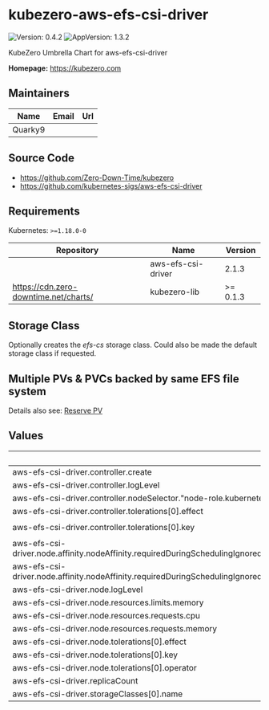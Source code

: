 # kubezero-aws-efs-csi-driver

![Version: 0.4.2](https://img.shields.io/badge/Version-0.4.2-informational?style=flat-square) ![AppVersion: 1.3.2](https://img.shields.io/badge/AppVersion-1.3.2-informational?style=flat-square)

KubeZero Umbrella Chart for aws-efs-csi-driver

**Homepage:** <https://kubezero.com>

## Maintainers

| Name | Email | Url |
| ---- | ------ | --- |
| Quarky9 |  |  |

## Source Code

* <https://github.com/Zero-Down-Time/kubezero>
* <https://github.com/kubernetes-sigs/aws-efs-csi-driver>

## Requirements

Kubernetes: `>=1.18.0-0`

| Repository | Name | Version |
|------------|------|---------|
|  | aws-efs-csi-driver | 2.1.3 |
| https://cdn.zero-downtime.net/charts/ | kubezero-lib | >= 0.1.3 |

## Storage Class
Optionally creates the *efs-cs* storage class.
Could also be made the default storage class if requested.

## Multiple PVs & PVCs backed by same EFS file system
Details also see: [Reserve PV](https://kubernetes.io/docs/concepts/storage/persistent-volumes/#reserving-a-persistentvolume)

## Values

| Key | Type | Default | Description |
|-----|------|---------|-------------|
| aws-efs-csi-driver.controller.create | bool | `true` |  |
| aws-efs-csi-driver.controller.logLevel | int | `1` |  |
| aws-efs-csi-driver.controller.nodeSelector."node-role.kubernetes.io/master" | string | `""` |  |
| aws-efs-csi-driver.controller.tolerations[0].effect | string | `"NoSchedule"` |  |
| aws-efs-csi-driver.controller.tolerations[0].key | string | `"node-role.kubernetes.io/master"` |  |
| aws-efs-csi-driver.node.affinity.nodeAffinity.requiredDuringSchedulingIgnoredDuringExecution.nodeSelectorTerms[0].matchExpressions[0].key | string | `"node.kubernetes.io/csi.efs.fs"` |  |
| aws-efs-csi-driver.node.affinity.nodeAffinity.requiredDuringSchedulingIgnoredDuringExecution.nodeSelectorTerms[0].matchExpressions[0].operator | string | `"Exists"` |  |
| aws-efs-csi-driver.node.logLevel | int | `1` |  |
| aws-efs-csi-driver.node.resources.limits.memory | string | `"128Mi"` |  |
| aws-efs-csi-driver.node.resources.requests.cpu | string | `"20m"` |  |
| aws-efs-csi-driver.node.resources.requests.memory | string | `"64Mi"` |  |
| aws-efs-csi-driver.node.tolerations[0].effect | string | `"NoSchedule"` |  |
| aws-efs-csi-driver.node.tolerations[0].key | string | `"kubezero-workergroup"` |  |
| aws-efs-csi-driver.node.tolerations[0].operator | string | `"Exists"` |  |
| aws-efs-csi-driver.replicaCount | int | `1` |  |
| aws-efs-csi-driver.storageClasses[0].name | string | `"efs-sc"` |  |
